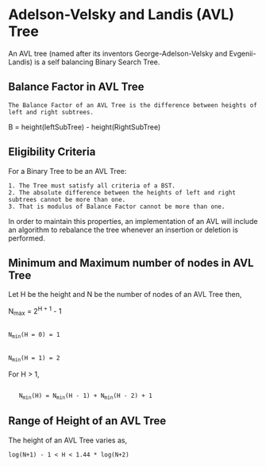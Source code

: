 # Adelson-Velsky and Landis (AVL) Tree

An AVL tree (named after its inventors George-Adelson-Velsky and Evgenii-Landis)
is a self balancing Binary Search Tree.

## Balance Factor in AVL Tree
```
The Balance Factor of an AVL Tree is the difference between heights of left and right subtrees.
```
B = height(leftSubTree) - height(RightSubTree)

## Eligibility Criteria
For a Binary Tree to be an AVL Tree:
```
1. The Tree must satisfy all criteria of a BST.
2. The absolute difference between the heights of left and right subtrees cannot be more than one.
3. That is modulus of Balance Factor cannot be more than one.
```

In order to maintain this properties, an implementation of an AVL will include an algorithm to rebalance the tree whenever an insertion or deletion is performed.

## Minimum and Maximum number of nodes in AVL Tree
Let H be the height and N be the number of nodes of an AVL Tree then,

N<sub>max</sub> = 2<sup>H + 1</sup> - 1

<code>
N<sub>min</sub>(H = 0) = 1
</code>
<br>
<code>
N<sub>min</sub>(H = 1) = 2
</code>


For H > 1,

<code>
   N<sub>min</sub>(H) = N<sub>min</sub>(H - 1) + N<sub>min</sub>(H - 2) + 1
</code>

## Range of Height of an AVL Tree
The height of an AVL Tree varies as,

    log(N+1) - 1 < H < 1.44 * log(N+2)